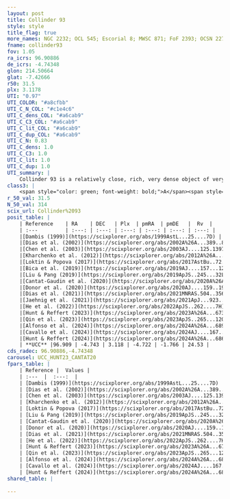 ```yaml
---
layout: post
title: Collinder 93
style: style
title_flag: true
more_names: NGC 2232; OCL 545; Escorial 8; MWSC 871; FoF 2393; OCSN 227
fname: collinder93
fov: 1.05
ra_icrs: 96.90886
de_icrs: -4.74348
glon: 214.50664
glat: -7.42666
r50: 31.5
plx: 3.1178
UTI: "0.97"
UTI_COLOR: "#a8cfbb"
UTI_C_N_COL: "#c1e4c6"
UTI_C_dens_COL: "#a6cab9"
UTI_C_C3_COL: "#a6cab9"
UTI_C_lit_COL: "#a6cab9"
UTI_C_dup_COL: "#a6cab9"
UTI_C_N: 0.83
UTI_C_dens: 1.0
UTI_C_C3: 1.0
UTI_C_lit: 1.0
UTI_C_dup: 1.0
UTI_summary: |
    Collinder 93 is a relatively close, rich, very dense object of very high C3 quality. It is very well-studied in the literature.
class3: |
    <span style="color: green; font-weight: bold;">A</span><span style="color: green; font-weight: bold;">A</span>
r_50_val: 31.5
N_50_val: 314
scix_url: Collinder%2093
posit_table: |
    | Reference    | RA    | DEC   | Plx  | pmRA  | pmDE   |  Rv  |
    | :---         | :---: | :---: | :---: | :---: | :---: | :---: |
    |[Dambis (1999)](https://scixplorer.org/abs/1999AstL...25....7D) | 96.812 | -4.758 | -- | -- | -- | -- |
    |[Dias et al. (2002)](https://scixplorer.org/abs/2002A%26A...389..871D) | 96.812 | -4.758 | -- | -3.37 | -3.1 | 26.6 |
    |[Chen et al. (2003)](https://scixplorer.org/abs/2003AJ....125.1397C) | 96.657 | -4.801 | -- | -4.36 | -3.23 | 20.0 |
    |[Kharchenko et al. (2012)](https://scixplorer.org/abs/2012A%26A...543A.156K) | 96.99 | -4.795 | -- | -4.15 | -2.43 | -- |
    |[Loktin & Popova (2017)](https://scixplorer.org/abs/2017AstBu..72..257L) | 96.99 | -4.795 | -- | -3.37 | -3.1 | 19.8 |
    |[Bica et al. (2019)](https://scixplorer.org/abs/2019AJ....157...12B) | 96.997 | -4.763 | -- | -- | -- | -- |
    |[Liu & Pang (2019)](https://scixplorer.org/abs/2019ApJS..245...32L) | 96.9 | -4.779 | 3.071 | -4.734 | -1.844 | -- |
    |[Cantat-Gaudin et al. (2020)](https://scixplorer.org/abs/2020A%26A...640A...1C) | 96.888 | -4.749 | 3.067 | -4.745 | -1.84 | -- |
    |[Donor et al. (2020)](https://scixplorer.org/abs/2020AJ....159..199D) | 96.99 | -4.795 | -- | 0.13 | 1.42 | 81.4 |
    |[Dias et al. (2021)](https://scixplorer.org/abs/2021MNRAS.504..356D) | 96.855 | -4.712 | 3.075 | -4.739 | -1.869 | 25.516 |
    |[Jaehnig et al. (2021)](https://scixplorer.org/abs/2021ApJ...923..129J) | 96.88 | -4.755 | 3.1 | -4.721 | -1.833 | -- |
    |[He et al. (2022)](https://scixplorer.org/abs/2022ApJS..262....7H) | 96.559 | -3.801 | 3.115 | -4.575 | -1.99 | -- |
    |[Hunt & Reffert (2023)](https://scixplorer.org/abs/2023A%26A...673A.114H) | 96.978 | -4.772 | 3.12 | -4.717 | -1.77 | 22.767 |
    |[Qin et al. (2023)](https://scixplorer.org/abs/2023ApJS..265...12Q) | 96.98 | -4.79 | 3.14 | -4.71 | -1.77 | 25.44 |
    |[Alfonso et al. (2024)](https://scixplorer.org/abs/2024A%26A...689A..18A) | 96.949 | -5.039 | 3.041 | -4.673 | -1.669 | -- |
    |[Cavallo et al. (2024)](https://scixplorer.org/abs/2024AJ....167...12C) | 96.838 | -4.712 | 3.118 | -- | -- | -- |
    |[Hunt & Reffert (2024)](https://scixplorer.org/abs/2024A%26A...686A..42H) | 96.978 | -4.772 | 3.12 | -4.717 | -1.77 | 22.767 |
    | **UCC** |96.909 | -4.743 | 3.118 | -4.722 | -1.766 | 24.53 | 
cds_radec: 96.90886,-4.74348
carousel: UCC_HUNT23_CANTAT20
fpars_table: |
    | Reference |  Values |
    | :---  |  :---:  |
    | [Dambis (1999)](https://scixplorer.org/abs/1999AstL...25....7D) | `E_B-V_=0.021, DM0=7.9, log_age_=7.85` |
    | [Dias et al. (2002)](https://scixplorer.org/abs/2002A%26A...389..871D) | `E(B-V)=0.03, Dist=359.0, Age=7.727, [Fe/H]=0.32` |
    | [Chen et al. (2003)](https://scixplorer.org/abs/2003AJ....125.1397C) | `HDis=359, Age=0.05` |
    | [Kharchenko et al. (2012)](https://scixplorer.org/abs/2012A%26A...543A.156K) | `e_bv=0.031, distance=330, log_age=7.7, metallicity=0.32` |
    | [Loktin & Popova (2017)](https://scixplorer.org/abs/2017AstBu..72..257L) | `E(B-V)=0.033, Dmod=7.822, logt=7.745` |
    | [Liu & Pang (2019)](https://scixplorer.org/abs/2019ApJS..245...32L) | `Age=0.034, Z=0.25` |
    | [Cantat-Gaudin et al. (2020)](https://scixplorer.org/abs/2020A%26A...640A...1C) | `AVNN=0.01, DMNN=7.49, AgeNN=7.25` |
    | [Donor et al. (2020)](https://scixplorer.org/abs/2020AJ....159..199D) | `Fe/H=-0.36` |
    | [Dias et al. (2021)](https://scixplorer.org/abs/2021MNRAS.504..356D) | `Av=0.162, Dist=322, logage=7.486, [Fe/H]=0.016` |
    | [He et al. (2022)](https://scixplorer.org/abs/2022ApJS..262....7H) | `A0=0.05, logAge=7.25` |
    | [Hunt & Reffert (2023)](https://scixplorer.org/abs/2023A%26A...673A.114H) | `AV50=0.135, diffAV50=0.574, MOD50=7.5, logAge50=7.123` |
    | [Qin et al. (2023)](https://scixplorer.org/abs/2023ApJS..265...12Q) | `E(B-V)=0.1, m-M=7.8, logt=7.35` |
    | [Alfonso et al. (2024)](https://scixplorer.org/abs/2024A%26A...689A..18A) | `AV=0.01036, MOD=7.48980, logAge=7.40929, Z=0.01615` |
    | [Cavallo et al. (2024)](https://scixplorer.org/abs/2024AJ....167...12C) | `AV50=0.54, dMod50=7.56, logAge50=7.07, [Fe/H]50=-0.11` |
    | [Hunt & Reffert (2024)](https://scixplorer.org/abs/2024A%26A...686A..42H) | `MassJ=165.155` |
shared_table: |
    
---
```

